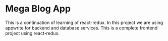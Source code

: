 # Mega Blog App
This is a continuation of learning of react-redux. In this project we are using appwrite for backend and database services.
This is a complete frontend project using react-redux.
